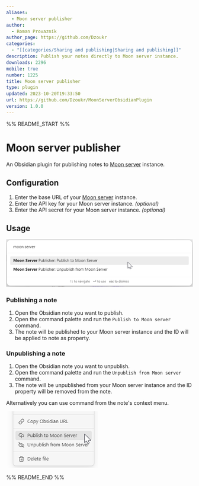 ```yaml
---
aliases:
  - Moon server publisher
author:
  - Roman Provazník
author_page: https://github.com/Dzoukr
categories:
  - "[[categories/Sharing and publishing|Sharing and publishing]]"
description: Publish your notes directly to Moon server instance.
downloads: 2296
mobile: true
number: 1225
title: Moon server publisher
type: plugin
updated: 2023-10-20T19:33:50
url: https://github.com/Dzoukr/MoonServerObsidianPlugin
version: 1.0.0
---
```


%% README_START %%

# Moon server publisher

An Obsidian plugin for publishing notes to [Moon server](https://github.com/Dzoukr/MoonServerSpecification) instance.

## Configuration

1. Enter the base URL of your [Moon server](https://github.com/Dzoukr/MoonServerSpecification) instance.
2. Enter the API key for your Moon server instance. _(optional)_ 
3. Enter the API secret for your Moon server instance. _(optional)_ 

## Usage

![](https://raw.githubusercontent.com/Dzoukr/MoonServerObsidianPlugin/HEAD/docs/command.png)

### Publishing a note
1. Open the Obsidian note you want to publish. 
2. Open the command palette and run the `Publish to Moon server` command.
3. The note will be published to your Moon server instance and the ID will be applied to note as property. 

### Unpublishing a note
1. Open the Obsidian note you want to unpublish.
2. Open the command palette and run the `Unpublish from Moon server` command.
3. The note will be unpublished from your Moon server instance and the ID property will be removed from the note.

Alternatively you can use command from the note's context menu.

![](https://raw.githubusercontent.com/Dzoukr/MoonServerObsidianPlugin/HEAD/docs/menu.png)


%% README_END %%